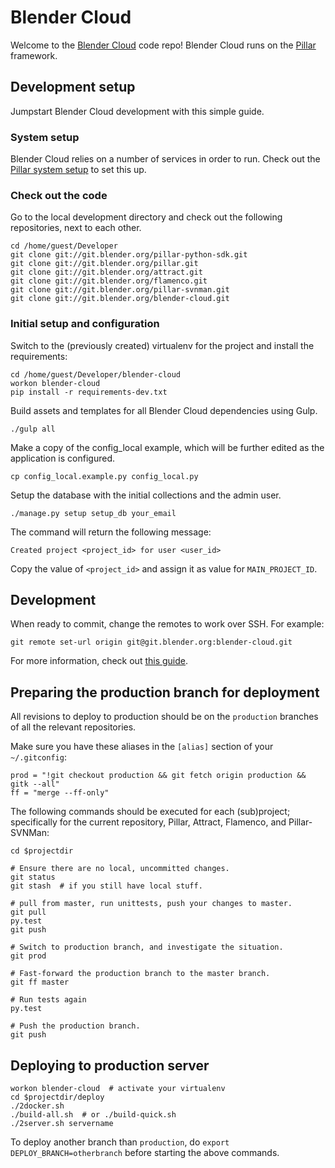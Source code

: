 # Blender Cloud

Welcome to the [Blender Cloud](https://cloud.blender.org/) code repo!
Blender Cloud runs on the [Pillar](https://pillarframework.org/) framework.

## Development setup
Jumpstart Blender Cloud development with this simple guide.

### System setup
Blender Cloud relies on a number of services in order to run. Check out the [Pillar system setup](
https://pillarframework.org/development/system_setup/#step-by-step-setup) to set this up.

### Check out the code
Go to the local development directory and check out the following repositories, next to each other.

```
cd /home/guest/Developer
git clone git://git.blender.org/pillar-python-sdk.git
git clone git://git.blender.org/pillar.git
git clone git://git.blender.org/attract.git
git clone git://git.blender.org/flamenco.git
git clone git://git.blender.org/pillar-svnman.git
git clone git://git.blender.org/blender-cloud.git
```

### Initial setup and configuration

Switch to the (previously created) virtualenv for the project and install the requirements:

```
cd /home/guest/Developer/blender-cloud
workon blender-cloud
pip install -r requirements-dev.txt
```

Build assets and templates for all Blender Cloud dependencies using Gulp.

```
./gulp all
```

Make a copy of the config_local example, which will be further edited as the application is
configured.

```
cp config_local.example.py config_local.py
```

Setup the database with the initial collections and the admin user.

```
./manage.py setup setup_db your_email
```

The command will return the following message:

```
Created project <project_id> for user <user_id>
```

Copy the value of `<project_id>` and assign it as value for `MAIN_PROJECT_ID`.


## Development

When ready to commit, change the remotes to work over SSH. For example:

`git remote set-url origin git@git.blender.org:blender-cloud.git`

For more information, check out [this guide](https://wiki.blender.org/wiki/Tools/Git#Commit_Access).


## Preparing the production branch for deployment

All revisions to deploy to production should be on the `production` branches of all the relevant
repositories.

Make sure you have these aliases in the `[alias]` section of your `~/.gitconfig`:

```
prod = "!git checkout production && git fetch origin production && gitk --all"
ff = "merge --ff-only"
```

The following commands should be executed for each (sub)project; specifically for
the current repository, Pillar, Attract, Flamenco, and Pillar-SVNMan:

```
cd $projectdir

# Ensure there are no local, uncommitted changes.
git status
git stash  # if you still have local stuff.

# pull from master, run unittests, push your changes to master.
git pull
py.test
git push

# Switch to production branch, and investigate the situation.
git prod

# Fast-forward the production branch to the master branch.
git ff master

# Run tests again
py.test

# Push the production branch.
git push
```

## Deploying to production server

```
workon blender-cloud  # activate your virtualenv
cd $projectdir/deploy
./2docker.sh
./build-all.sh  # or ./build-quick.sh
./2server.sh servername
```

To deploy another branch than `production`, do `export DEPLOY_BRANCH=otherbranch` before starting
the above commands.
